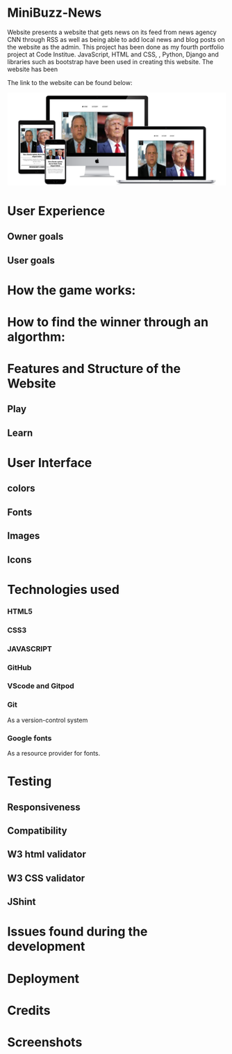 # MiniBuzz-News

Website presents a website that gets news on its feed from news agency CNN through RSS as well as being able to add local news and blog posts on the website as the admin.
This project has been done as my fourth portfolio project at Code Institue. JavaScript, HTML and CSS, , Python, Django and libraries such as bootstrap have been used in creating this website. The website has been 

The link to the website can be found below:


<img src=screenshots/mockup.jpg>

# User Experience
## Owner goals
## User goals


# How the game works:



# How to find the winner through an algorthm:





# Features and Structure of the Website


## Play


## Learn



# User Interface

## colors


## Fonts


## Images



## Icons


# Technologies used

### HTML5
### CSS3
### JAVASCRIPT
### GitHub
### VScode and Gitpod

### Git
As a version-control system
### Google fonts
As a resource provider for fonts.


# Testing

## Responsiveness


## Compatibility


## W3 html validator





## W3 CSS validator


## JShint


# Issues found during the development




# Deployment



# Credits





# Screenshots







